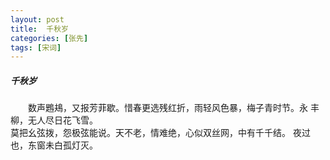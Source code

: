 ```yaml
---
layout: post
title:  千秋岁
categories: [张先]
tags: [宋词]
---
```


##### 千秋岁


　　数声鶗鳺，又报芳菲歇。惜春更选残红折，雨轻风色暴，梅子青时节。永
丰柳，无人尽日花飞雪。　　　　　　　　　　　　　　　　　　　　　　　
　　 
　　 莫把幺弦拨，怨极弦能说。天不老，情难绝，心似双丝网，中有千千结。
夜过也，东窗未白孤灯灭。　　　　　　　　　　　　　　　　　　　　　　 
　　　　　　　　　　　　　　　　　 
　　　　　　　　　　　　　　　　　　　　　　　　　　　 
 
　　　　　　　 































